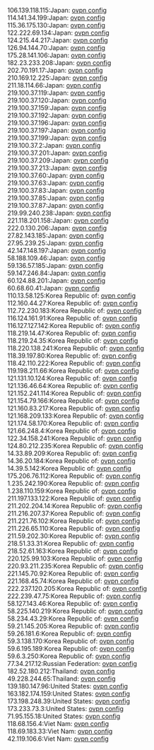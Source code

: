106.139.118.115:Japan: [ovpn config](vpn/106_139_118_115.ovpn)  
114.141.34.199:Japan: [ovpn config](vpn/114_141_34_199.ovpn)  
115.36.175.130:Japan: [ovpn config](vpn/115_36_175_130.ovpn)  
122.222.69.134:Japan: [ovpn config](vpn/122_222_69_134.ovpn)  
124.215.44.217:Japan: [ovpn config](vpn/124_215_44_217.ovpn)  
126.94.144.70:Japan: [ovpn config](vpn/126_94_144_70.ovpn)  
175.28.141.106:Japan: [ovpn config](vpn/175_28_141_106.ovpn)  
182.23.233.208:Japan: [ovpn config](vpn/182_23_233_208.ovpn)  
202.70.191.17:Japan: [ovpn config](vpn/202_70_191_17.ovpn)  
210.169.12.225:Japan: [ovpn config](vpn/210_169_12_225.ovpn)  
211.18.114.66:Japan: [ovpn config](vpn/211_18_114_66.ovpn)  
219.100.37.119:Japan: [ovpn config](vpn/219_100_37_119.ovpn)  
219.100.37.120:Japan: [ovpn config](vpn/219_100_37_120.ovpn)  
219.100.37.159:Japan: [ovpn config](vpn/219_100_37_159.ovpn)  
219.100.37.192:Japan: [ovpn config](vpn/219_100_37_192.ovpn)  
219.100.37.196:Japan: [ovpn config](vpn/219_100_37_196.ovpn)  
219.100.37.197:Japan: [ovpn config](vpn/219_100_37_197.ovpn)  
219.100.37.199:Japan: [ovpn config](vpn/219_100_37_199.ovpn)  
219.100.37.2:Japan: [ovpn config](vpn/219_100_37_2.ovpn)  
219.100.37.201:Japan: [ovpn config](vpn/219_100_37_201.ovpn)  
219.100.37.209:Japan: [ovpn config](vpn/219_100_37_209.ovpn)  
219.100.37.213:Japan: [ovpn config](vpn/219_100_37_213.ovpn)  
219.100.37.60:Japan: [ovpn config](vpn/219_100_37_60.ovpn)  
219.100.37.63:Japan: [ovpn config](vpn/219_100_37_63.ovpn)  
219.100.37.83:Japan: [ovpn config](vpn/219_100_37_83.ovpn)  
219.100.37.85:Japan: [ovpn config](vpn/219_100_37_85.ovpn)  
219.100.37.87:Japan: [ovpn config](vpn/219_100_37_87.ovpn)  
219.99.240.238:Japan: [ovpn config](vpn/219_99_240_238.ovpn)  
221.118.201.158:Japan: [ovpn config](vpn/221_118_201_158.ovpn)  
222.0.130.206:Japan: [ovpn config](vpn/222_0_130_206.ovpn)  
27.82.143.185:Japan: [ovpn config](vpn/27_82_143_185.ovpn)  
27.95.239.25:Japan: [ovpn config](vpn/27_95_239_25.ovpn)  
42.147.148.197:Japan: [ovpn config](vpn/42_147_148_197.ovpn)  
58.188.109.46:Japan: [ovpn config](vpn/58_188_109_46.ovpn)  
59.136.57.185:Japan: [ovpn config](vpn/59_136_57_185.ovpn)  
59.147.246.84:Japan: [ovpn config](vpn/59_147_246_84.ovpn)  
60.124.88.201:Japan: [ovpn config](vpn/60_124_88_201.ovpn)  
60.68.60.41:Japan: [ovpn config](vpn/60_68_60_41.ovpn)  
110.13.58.125:Korea Republic of: [ovpn config](vpn/110_13_58_125.ovpn)  
112.160.44.27:Korea Republic of: [ovpn config](vpn/112_160_44_27.ovpn)  
112.72.230.183:Korea Republic of: [ovpn config](vpn/112_72_230_183.ovpn)  
116.124.161.91:Korea Republic of: [ovpn config](vpn/116_124_161_91.ovpn)  
116.127.127.142:Korea Republic of: [ovpn config](vpn/116_127_127_142.ovpn)  
118.219.14.47:Korea Republic of: [ovpn config](vpn/118_219_14_47.ovpn)  
118.219.24.35:Korea Republic of: [ovpn config](vpn/118_219_24_35.ovpn)  
118.220.138.241:Korea Republic of: [ovpn config](vpn/118_220_138_241.ovpn)  
118.39.197.80:Korea Republic of: [ovpn config](vpn/118_39_197_80.ovpn)  
118.42.110.222:Korea Republic of: [ovpn config](vpn/118_42_110_222.ovpn)  
119.198.211.66:Korea Republic of: [ovpn config](vpn/119_198_211_66.ovpn)  
121.131.10.124:Korea Republic of: [ovpn config](vpn/121_131_10_124.ovpn)  
121.136.46.64:Korea Republic of: [ovpn config](vpn/121_136_46_64.ovpn)  
121.152.241.114:Korea Republic of: [ovpn config](vpn/121_152_241_114.ovpn)  
121.154.79.166:Korea Republic of: [ovpn config](vpn/121_154_79_166.ovpn)  
121.160.83.217:Korea Republic of: [ovpn config](vpn/121_160_83_217.ovpn)  
121.168.209.133:Korea Republic of: [ovpn config](vpn/121_168_209_133.ovpn)  
121.174.58.170:Korea Republic of: [ovpn config](vpn/121_174_58_170.ovpn)  
121.66.248.4:Korea Republic of: [ovpn config](vpn/121_66_248_4.ovpn)  
122.34.158.241:Korea Republic of: [ovpn config](vpn/122_34_158_241.ovpn)  
124.80.212.235:Korea Republic of: [ovpn config](vpn/124_80_212_235.ovpn)  
14.33.89.209:Korea Republic of: [ovpn config](vpn/14_33_89_209.ovpn)  
14.36.20.184:Korea Republic of: [ovpn config](vpn/14_36_20_184.ovpn)  
14.39.5.142:Korea Republic of: [ovpn config](vpn/14_39_5_142.ovpn)  
175.206.76.112:Korea Republic of: [ovpn config](vpn/175_206_76_112.ovpn)  
1.235.242.190:Korea Republic of: [ovpn config](vpn/1_235_242_190.ovpn)  
1.238.110.159:Korea Republic of: [ovpn config](vpn/1_238_110_159.ovpn)  
211.197.133.122:Korea Republic of: [ovpn config](vpn/211_197_133_122.ovpn)  
211.202.204.14:Korea Republic of: [ovpn config](vpn/211_202_204_14.ovpn)  
211.216.207.37:Korea Republic of: [ovpn config](vpn/211_216_207_37.ovpn)  
211.221.76.102:Korea Republic of: [ovpn config](vpn/211_221_76_102.ovpn)  
211.226.65.110:Korea Republic of: [ovpn config](vpn/211_226_65_110.ovpn)  
211.59.202.30:Korea Republic of: [ovpn config](vpn/211_59_202_30.ovpn)  
218.51.33.31:Korea Republic of: [ovpn config](vpn/218_51_33_31.ovpn)  
218.52.61.163:Korea Republic of: [ovpn config](vpn/218_52_61_163.ovpn)  
220.125.99.103:Korea Republic of: [ovpn config](vpn/220_125_99_103.ovpn)  
220.93.211.235:Korea Republic of: [ovpn config](vpn/220_93_211_235.ovpn)  
221.145.70.92:Korea Republic of: [ovpn config](vpn/221_145_70_92.ovpn)  
221.168.45.74:Korea Republic of: [ovpn config](vpn/221_168_45_74.ovpn)  
222.237.120.205:Korea Republic of: [ovpn config](vpn/222_237_120_205.ovpn)  
222.239.47.75:Korea Republic of: [ovpn config](vpn/222_239_47_75.ovpn)  
58.127.143.46:Korea Republic of: [ovpn config](vpn/58_127_143_46.ovpn)  
58.225.140.219:Korea Republic of: [ovpn config](vpn/58_225_140_219.ovpn)  
58.234.43.29:Korea Republic of: [ovpn config](vpn/58_234_43_29.ovpn)  
59.21.145.205:Korea Republic of: [ovpn config](vpn/59_21_145_205.ovpn)  
59.26.181.6:Korea Republic of: [ovpn config](vpn/59_26_181_6.ovpn)  
59.3.138.170:Korea Republic of: [ovpn config](vpn/59_3_138_170.ovpn)  
59.6.195.189:Korea Republic of: [ovpn config](vpn/59_6_195_189.ovpn)  
59.6.3.250:Korea Republic of: [ovpn config](vpn/59_6_3_250.ovpn)  
77.34.217.12:Russian Federation: [ovpn config](vpn/77_34_217_12.ovpn)  
182.52.180.212:Thailand: [ovpn config](vpn/182_52_180_212.ovpn)  
49.228.244.65:Thailand: [ovpn config](vpn/49_228_244_65.ovpn)  
139.180.147.96:United States: [ovpn config](vpn/139_180_147_96.ovpn)  
163.182.174.159:United States: [ovpn config](vpn/163_182_174_159.ovpn)  
173.198.248.39:United States: [ovpn config](vpn/173_198_248_39.ovpn)  
173.233.73.3:United States: [ovpn config](vpn/173_233_73_3.ovpn)  
71.95.155.18:United States: [ovpn config](vpn/71_95_155_18.ovpn)  
118.68.156.4:Viet Nam: [ovpn config](vpn/118_68_156_4.ovpn)  
118.69.183.33:Viet Nam: [ovpn config](vpn/118_69_183_33.ovpn)  
42.119.106.6:Viet Nam: [ovpn config](vpn/42_119_106_6.ovpn)  
